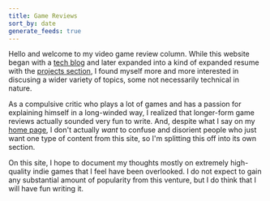 ```yaml
---
title: Game Reviews
sort_by: date
generate_feeds: true
---
```


Hello and welcome
to my video game review column.
While this website began
with a [tech blog](@/blog/_index.md)
and later expanded
into a kind of expanded resume
with the [projects section](@/projects/_index.md),
I found myself more and more interested
in discusing a wider variety of topics,
some not necessarily technical in nature.

As a compulsive critic
who plays a lot of games
and has a passion for explaining himself
in a long-winded way,
I realized that longer-form game reviews
actually sounded very fun to write.
And, despite what I say on my [home page](@/_index.md),
I don't actually *want*
to confuse and disorient people
who just want one type
of content from this site,
so I'm splitting this off
into its own section.

On this site,
I hope to document my thoughts
mostly on extremely high-quality indie games
that I feel have been overlooked.
I do not expect to gain
any substantial amount of popularity
from this venture,
but I do think that I will have fun writing it.
